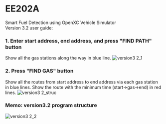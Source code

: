 # EE202A
Smart Fuel Detection using OpenXC Vehicle Simulator  
Version 3.2 user guide:  
### 1. Enter start address, end address, and press "FIND PATH" button  
Show all the gas stations along the way in blue line.
![version3 2_1](https://cloud.githubusercontent.com/assets/15698323/20862058/6259c32a-b955-11e6-9084-a0184cdab884.jpg)
### 2. Press "FIND GAS" button
Show all the routes from start address to end address via each gas station in blue lines.
Show the route with the minimum time (start->gas->end) in red lines.
![version3 2_struc](https://cloud.githubusercontent.com/assets/15698323/20862059/6259ce4c-b955-11e6-87e4-6827df2c342e.png)
### Memo: version3.2 program structure
![version3 2_2](https://cloud.githubusercontent.com/assets/15698323/20862060/625b36ba-b955-11e6-8fa3-03f919c08e0c.jpg)

